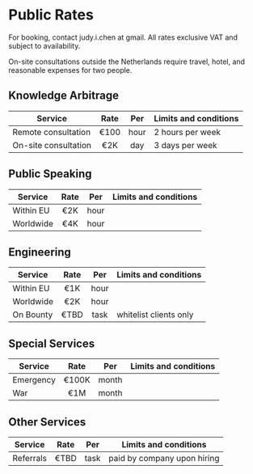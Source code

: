 # Public Rates

For booking, contact judy.i.chen at gmail. All rates exclusive VAT and subject to availability.

On-site consultations outside the Netherlands require travel, hotel, and reasonable expenses for two people.


## Knowledge Arbitrage

| Service | Rate | Per | Limits and conditions
| ------- | :--: | :-: | ---------------------
| Remote consultation | €100 | hour | 2 hours per week 
| On-site consultation | €2K | day | 3 days per week


## Public Speaking

| Service | Rate | Per | Limits and conditions
| ------- | :--: | :-: | ---------------------
| Within EU | €2K | hour | 
| Worldwide | €4K | hour | 


## Engineering

| Service | Rate | Per | Limits and conditions
| ------- | :--: | :-: | ---------------------
| Within EU | €1K | hour | 
| Worldwide | €2K | hour | 
| On Bounty | €TBD | task | whitelist clients only


## Special Services

| Service | Rate | Per | Limits and conditions
| ------- | :--: | :-: | ---------------------
| Emergency | €100K | month | 
| War | €1M | month | 


## Other Services

| Service | Rate | Per | Limits and conditions
| ------- | :--: | :-: | ---------------------
| Referrals | €TBD | task | paid by company upon hiring
